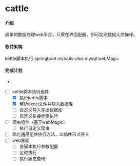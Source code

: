 # cattle

#### 介绍
简单的数据处理web平台，只需在界面配置，即可实现数据入库操作。

#### 软件架构
kettle脚本执行
springboot
mybatis-plus
mysql
webMagic


#### 完成计划
-
- [ ] kettle脚本执行组件
    - [x] 执行kettle脚本
    - [x] 解析excel文件并导入数据库
    - [ ] 自定义导入导出数据库
    - [ ] 自定义拼接步骤执行
- [ ] 爬虫组件（基于webMagic）
    - [ ] 执行自定义爬虫
- [ ] 优化通用组件执行方法，以插件形式导入
- [ ] web界面
    - [ ] 各脚本执行参数配置
    - [ ] 定时执行
    - [ ] 执行状态查询